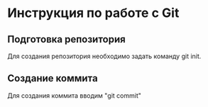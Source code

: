 # Инструкция по работе с Git

## Подготовка репозитория

Для создания репозитория необходимо задать команду git init.


## Создание коммита

Для создания коммита вводим "git commit"
